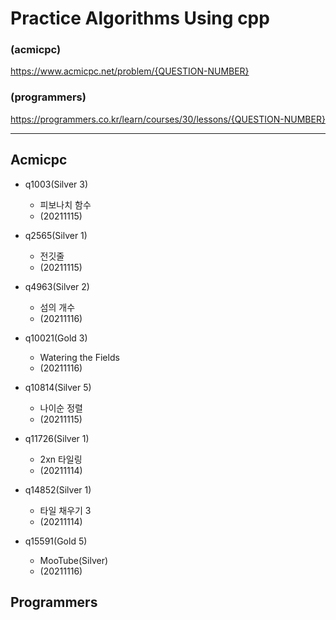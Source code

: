 # Practice Algorithms Using cpp

### (acmicpc)

https://www.acmicpc.net/problem/{QUESTION-NUMBER}

### (programmers)

https://programmers.co.kr/learn/courses/30/lessons/{QUESTION-NUMBER}

---------------------------------------------------------------------

## Acmicpc

+ q1003(Silver 3)
    - 피보나치 함수
    - (20211115)


+ q2565(Silver 1)
    - 전깃줄
    - (20211115)


+ q4963(Silver 2)
    - 섬의 개수
    - (20211116)


+ q10021(Gold 3)
    - Watering the Fields
    - (20211116)


+ q10814(Silver 5)
    - 나이순 정렬
    - (20211115)


+ q11726(Silver 1)
    - 2xn 타일링
    - (20211114)


+ q14852(Silver 1)
    - 타일 채우기 3
    - (20211114)


+ q15591(Gold 5)
    - MooTube(Silver)
    - (20211116)


## Programmers